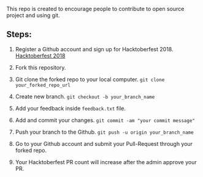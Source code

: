This repo is created to encourage people to contribute to open source project and using git.

## Steps:
1.  Register a Github account and sign up for Hacktoberfest 2018.
    [Hacktoberfest 2018](https://hacktoberfest.digitalocean.com)

2.  Fork this repository.

3.  Git clone the forked repo to your local computer.
    `git clone your_forked_repo_url`
 
4.  Create new branch.
    `git checkout -b your_branch_name`

5.  Add your feedback inside `feedback.txt` file.

6.  Add and commit your changes.
    `git commit -am "your commit message"`

7.  Push your branch to the Github.
    `git push -u origin your_branch_name`

8.  Go to your Github account and submit your Pull-Request through your forked repo.

9.  Your Hacktoberfest PR count will increase after the admin approve your PR. 
